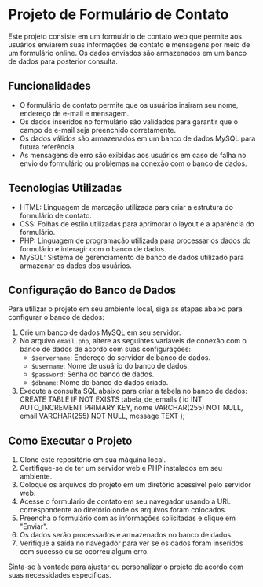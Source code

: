 # Projeto de Formulário de Contato

Este projeto consiste em um formulário de contato web que permite aos usuários enviarem suas informações de contato e mensagens por meio de um formulário online. Os dados enviados são armazenados em um banco de dados para posterior consulta.

## Funcionalidades

- O formulário de contato permite que os usuários insiram seu nome, endereço de e-mail e mensagem.
- Os dados inseridos no formulário são validados para garantir que o campo de e-mail seja preenchido corretamente.
- Os dados válidos são armazenados em um banco de dados MySQL para futura referência.
- As mensagens de erro são exibidas aos usuários em caso de falha no envio do formulário ou problemas na conexão com o banco de dados.

## Tecnologias Utilizadas

- HTML: Linguagem de marcação utilizada para criar a estrutura do formulário de contato.
- CSS: Folhas de estilo utilizadas para aprimorar o layout e a aparência do formulário.
- PHP: Linguagem de programação utilizada para processar os dados do formulário e interagir com o banco de dados.
- MySQL: Sistema de gerenciamento de banco de dados utilizado para armazenar os dados dos usuários.

## Configuração do Banco de Dados

Para utilizar o projeto em seu ambiente local, siga as etapas abaixo para configurar o banco de dados:

1. Crie um banco de dados MySQL em seu servidor.
2. No arquivo `email.php`, altere as seguintes variáveis de conexão com o banco de dados de acordo com suas configurações:
   - `$servername`: Endereço do servidor de banco de dados.
   - `$username`: Nome de usuário do banco de dados.
   - `$password`: Senha do banco de dados.
   - `$dbname`: Nome do banco de dados criado.
3. Execute a consulta SQL abaixo para criar a tabela no banco de dados:
CREATE TABLE IF NOT EXISTS tabela_de_emails (
id INT AUTO_INCREMENT PRIMARY KEY,
nome VARCHAR(255) NOT NULL,
email VARCHAR(255) NOT NULL,
message TEXT
);

## Como Executar o Projeto

1. Clone este repositório em sua máquina local.
2. Certifique-se de ter um servidor web e PHP instalados em seu ambiente.
3. Coloque os arquivos do projeto em um diretório acessível pelo servidor web.
4. Acesse o formulário de contato em seu navegador usando a URL correspondente ao diretório onde os arquivos foram colocados.
5. Preencha o formulário com as informações solicitadas e clique em "Enviar".
6. Os dados serão processados e armazenados no banco de dados.
7. Verifique a saída no navegador para ver se os dados foram inseridos com sucesso ou se ocorreu algum erro.

Sinta-se à vontade para ajustar ou personalizar o projeto de acordo com suas necessidades específicas.




